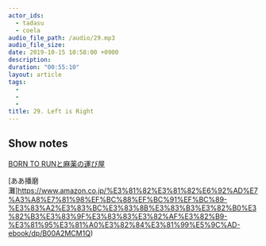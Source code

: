 ```yaml
---
actor_ids:
  - tadasu
  - coela
audio_file_path: /audio/29.mp3
audio_file_size: 
date: 2019-10-15 10:58:00 +0900
description: 
duration: "00:55:10"
layout: article
tags: 
  - 
  - 
  - 
title: 29. Left is Right
---
```


## Show notes
[BORN TO RUNと麻薬の運び屋](http://web.archive.org/web/20131016100217/http://the-world-is-yours.hatenablog.jp/entry/2013/10/14/234410)

[ああ播磨灘]https://www.amazon.co.jp/%E3%81%82%E3%81%82%E6%92%AD%E7%A3%A8%E7%81%98%EF%BC%88%EF%BC%91%EF%BC%89-%E3%83%A2%E3%83%BC%E3%83%8B%E3%83%B3%E3%82%B0%E3%82%B3%E3%83%9F%E3%83%83%E3%82%AF%E3%82%B9-%E3%81%95%E3%81%A0%E3%82%84%E3%81%99%E5%9C%AD-ebook/dp/B00A2MCM1Q)
